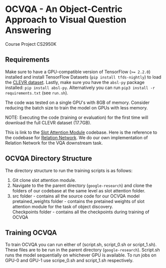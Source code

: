 # OCVQA - An Object-Centric Approach to Visual Question Answering
Course Project CS2950K

## Requirements

Make sure to have a GPU-compatible version of TensorFlow (`>= 2.2.0`) installed
and install TensorFlow Datasets (`pip install tfds-nightly`) to load the
[CLEVR dataset](https://cs.stanford.edu/people/jcjohns/clevr/). Lastly, make
sure you have the `absl-py` package installed: `pip install absl-py`.
Alternatively you can run `pip3 install -r requirements.txt` (see `run.sh`).

The code was tested on a single GPU's with 8GB of memory. Consider reducing the
batch size to train the model on GPUs with less memory.

NOTE: Executing the code (training or evaluation) for the first time will
download the full CLEVR dataset (17.7GB).

This is link to the [Slot Attention Module](https://github.com/google-research/google-research/tree/master/slot_attention) codebase. Here is the reference to the codebase for [Relation Network](https://github.com/clvrai/Relation-Network-Tensorflow). We do our own implementation of Relation Network for the VQA downstream task.

## OCVQA Directory Structure
The directory structure to run the training scripts is as follows:
1) Git clone slot attention module.
1) Navigate to the the parent directory (`google-research`)  and clone the folders of our codebase at the same level as slot attention folder. 
2) src folder - contains all the source code for our OCVQA model <br/>
   pretained_weights folder - contains the pretained weights of slot attention module for the task of object discovery. <br/>
   Checkpoints folder - contains all the checkpoints during training of OCVQA

## Training OCVQA
To train OCVQA you can run either of (script.sh, script_0.sh or script_1.sh). These files are to be run in the parent directory
(`google-research`). 
Script.sh runs the model sequentially on whichever GPU is available.
To run jobs on GPU-0 and GPU-1 use scripe_0.sh and script_1.sh respectively.
